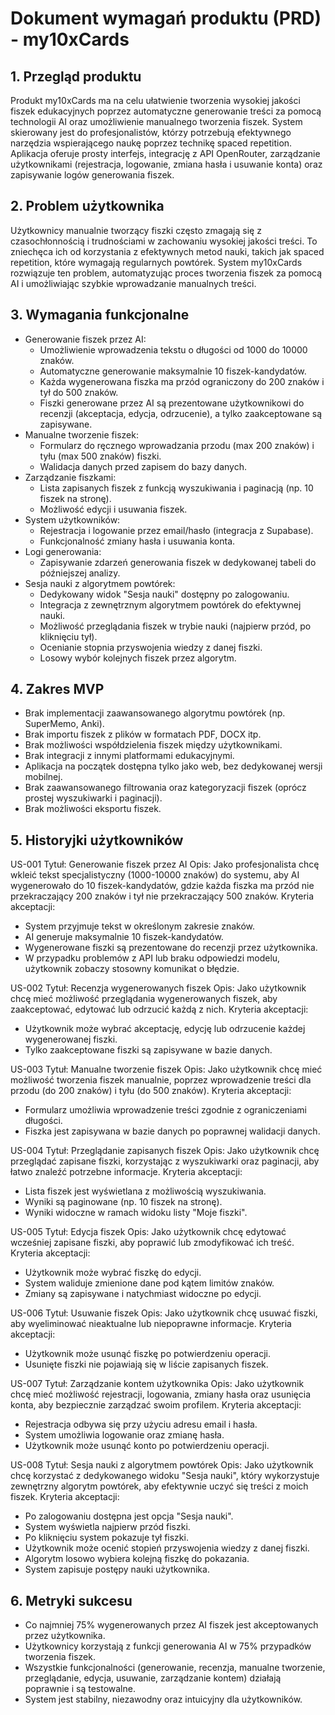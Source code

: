# Dokument wymagań produktu (PRD) - my10xCards

## 1. Przegląd produktu

Produkt my10xCards ma na celu ułatwienie tworzenia wysokiej jakości fiszek edukacyjnych poprzez automatyczne generowanie treści za pomocą technologii AI oraz umożliwienie manualnego tworzenia fiszek. System skierowany jest do profesjonalistów, którzy potrzebują efektywnego narzędzia wspierającego naukę poprzez technikę spaced repetition. Aplikacja oferuje prosty interfejs, integrację z API OpenRouter, zarządzanie użytkownikami (rejestracja, logowanie, zmiana hasła i usuwanie konta) oraz zapisywanie logów generowania fiszek.

## 2. Problem użytkownika

Użytkownicy manualnie tworzący fiszki często zmagają się z czasochłonnością i trudnościami w zachowaniu wysokiej jakości treści. To zniechęca ich od korzystania z efektywnych metod nauki, takich jak spaced repetition, które wymagają regularnych powtórek. System my10xCards rozwiązuje ten problem, automatyzując proces tworzenia fiszek za pomocą AI i umożliwiając szybkie wprowadzanie manualnych treści.

## 3. Wymagania funkcjonalne

- Generowanie fiszek przez AI:
  - Umożliwienie wprowadzenia tekstu o długości od 1000 do 10000 znaków.
  - Automatyczne generowanie maksymalnie 10 fiszek-kandydatów.
  - Każda wygenerowana fiszka ma przód ograniczony do 200 znaków i tył do 500 znaków.
  - Fiszki generowane przez AI są prezentowane użytkownikowi do recenzji (akceptacja, edycja, odrzucenie), a tylko zaakceptowane są zapisywane.
- Manualne tworzenie fiszek:
  - Formularz do ręcznego wprowadzania przodu (max 200 znaków) i tyłu (max 500 znaków) fiszki.
  - Walidacja danych przed zapisem do bazy danych.
- Zarządzanie fiszkami:
  - Lista zapisanych fiszek z funkcją wyszukiwania i paginacją (np. 10 fiszek na stronę).
  - Możliwość edycji i usuwania fiszek.
- System użytkowników:
  - Rejestracja i logowanie przez email/hasło (integracja z Supabase).
  - Funkcjonalność zmiany hasła i usuwania konta.
- Logi generowania:
  - Zapisywanie zdarzeń generowania fiszek w dedykowanej tabeli do późniejszej analizy.
- Sesja nauki z algorytmem powtórek:
  - Dedykowany widok "Sesja nauki" dostępny po zalogowaniu.
  - Integracja z zewnętrznym algorytmem powtórek do efektywnej nauki.
  - Możliwość przeglądania fiszek w trybie nauki (najpierw przód, po kliknięciu tył).
  - Ocenianie stopnia przyswojenia wiedzy z danej fiszki.
  - Losowy wybór kolejnych fiszek przez algorytm.

## 4. Zakres MVP

- Brak implementacji zaawansowanego algorytmu powtórek (np. SuperMemo, Anki).
- Brak importu fiszek z plików w formatach PDF, DOCX itp.
- Brak możliwości współdzielenia fiszek między użytkownikami.
- Brak integracji z innymi platformami edukacyjnymi.
- Aplikacja na początek dostępna tylko jako web, bez dedykowanej wersji mobilnej.
- Brak zaawansowanego filtrowania oraz kategoryzacji fiszek (oprócz prostej wyszukiwarki i paginacji).
- Brak możliwości eksportu fiszek.

## 5. Historyjki użytkowników

US-001
Tytuł: Generowanie fiszek przez AI
Opis: Jako profesjonalista chcę wkleić tekst specjalistyczny (1000-10000 znaków) do systemu, aby AI wygenerowało do 10 fiszek-kandydatów, gdzie każda fiszka ma przód nie przekraczający 200 znaków i tył nie przekraczający 500 znaków.
Kryteria akceptacji:

- System przyjmuje tekst w określonym zakresie znaków.
- AI generuje maksymalnie 10 fiszek-kandydatów.
- Wygenerowane fiszki są prezentowane do recenzji przez użytkownika.
- W przypadku problemów z API lub braku odpowiedzi modelu, użytkownik zobaczy stosowny komunikat o błędzie.

US-002
Tytuł: Recenzja wygenerowanych fiszek
Opis: Jako użytkownik chcę mieć możliwość przeglądania wygenerowanych fiszek, aby zaakceptować, edytować lub odrzucić każdą z nich.
Kryteria akceptacji:

- Użytkownik może wybrać akceptację, edycję lub odrzucenie każdej wygenerowanej fiszki.
- Tylko zaakceptowane fiszki są zapisywane w bazie danych.

US-003
Tytuł: Manualne tworzenie fiszek
Opis: Jako użytkownik chcę mieć możliwość tworzenia fiszek manualnie, poprzez wprowadzenie treści dla przodu (do 200 znaków) i tyłu (do 500 znaków).
Kryteria akceptacji:

- Formularz umożliwia wprowadzenie treści zgodnie z ograniczeniami długości.
- Fiszka jest zapisywana w bazie danych po poprawnej walidacji danych.

US-004
Tytuł: Przeglądanie zapisanych fiszek
Opis: Jako użytkownik chcę przeglądać zapisane fiszki, korzystając z wyszukiwarki oraz paginacji, aby łatwo znaleźć potrzebne informacje.
Kryteria akceptacji:

- Lista fiszek jest wyświetlana z możliwością wyszukiwania.
- Wyniki są paginowane (np. 10 fiszek na stronę).
- Wyniki widoczne w ramach widoku listy "Moje fiszki".

US-005
Tytuł: Edycja fiszek
Opis: Jako użytkownik chcę edytować wcześniej zapisane fiszki, aby poprawić lub zmodyfikować ich treść.
Kryteria akceptacji:

- Użytkownik może wybrać fiszkę do edycji.
- System waliduje zmienione dane pod kątem limitów znaków.
- Zmiany są zapisywane i natychmiast widoczne po edycji.

US-006
Tytuł: Usuwanie fiszek
Opis: Jako użytkownik chcę usuwać fiszki, aby wyeliminować nieaktualne lub niepoprawne informacje.
Kryteria akceptacji:

- Użytkownik może usunąć fiszkę po potwierdzeniu operacji.
- Usunięte fiszki nie pojawiają się w liście zapisanych fiszek.

US-007
Tytuł: Zarządzanie kontem użytkownika
Opis: Jako użytkownik chcę mieć możliwość rejestracji, logowania, zmiany hasła oraz usunięcia konta, aby bezpiecznie zarządzać swoim profilem.
Kryteria akceptacji:

- Rejestracja odbywa się przy użyciu adresu email i hasła.
- System umożliwia logowanie oraz zmianę hasła.
- Użytkownik może usunąć konto po potwierdzeniu operacji.

US-008
Tytuł: Sesja nauki z algorytmem powtórek
Opis: Jako użytkownik chcę korzystać z dedykowanego widoku "Sesja nauki", który wykorzystuje zewnętrzny algorytm powtórek, aby efektywnie uczyć się treści z moich fiszek.
Kryteria akceptacji:

- Po zalogowaniu dostępna jest opcja "Sesja nauki".
- System wyświetla najpierw przód fiszki.
- Po kliknięciu system pokazuje tył fiszki.
- Użytkownik może ocenić stopień przyswojenia wiedzy z danej fiszki.
- Algorytm losowo wybiera kolejną fiszkę do pokazania.
- System zapisuje postępy nauki użytkownika.

## 6. Metryki sukcesu

- Co najmniej 75% wygenerowanych przez AI fiszek jest akceptowanych przez użytkownika.
- Użytkownicy korzystają z funkcji generowania AI w 75% przypadków tworzenia fiszek.
- Wszystkie funkcjonalności (generowanie, recenzja, manualne tworzenie, przeglądanie, edycja, usuwanie, zarządzanie kontem) działają poprawnie i są testowalne.
- System jest stabilny, niezawodny oraz intuicyjny dla użytkowników.
